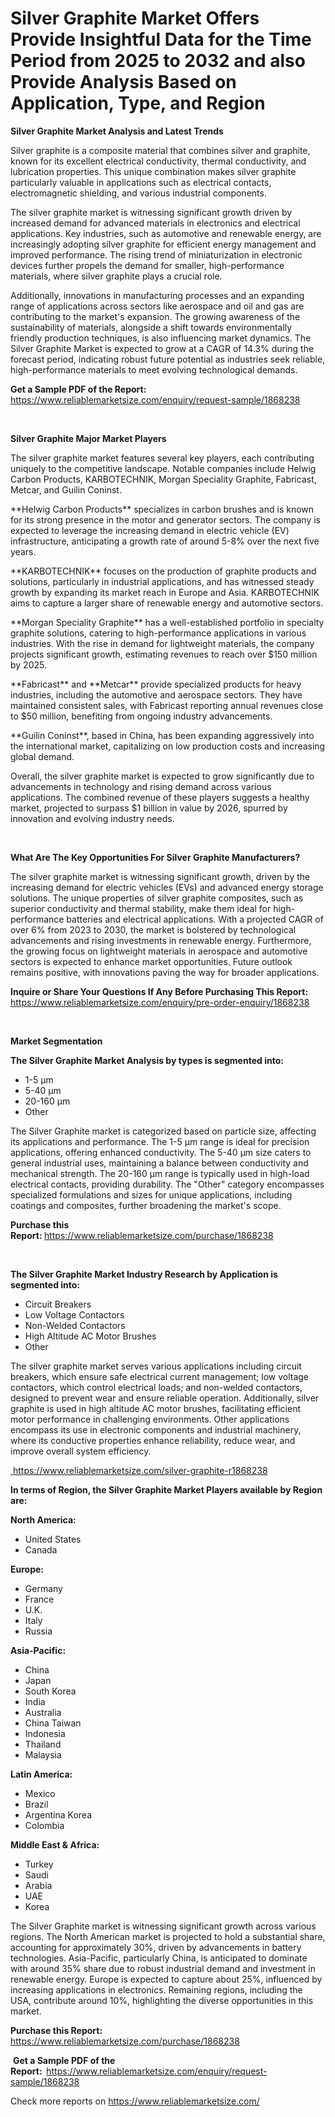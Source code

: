 <p><h1>Silver Graphite Market Offers Provide Insightful Data for the Time Period from 2025 to 2032 and also Provide Analysis Based on Application, Type, and Region</h1></p><p><strong>Silver Graphite Market Analysis and Latest Trends</strong></p>
<p><p>Silver graphite is a composite material that combines silver and graphite, known for its excellent electrical conductivity, thermal conductivity, and lubrication properties. This unique combination makes silver graphite particularly valuable in applications such as electrical contacts, electromagnetic shielding, and various industrial components.</p><p>The silver graphite market is witnessing significant growth driven by increased demand for advanced materials in electronics and electrical applications. Key industries, such as automotive and renewable energy, are increasingly adopting silver graphite for efficient energy management and improved performance. The rising trend of miniaturization in electronic devices further propels the demand for smaller, high-performance materials, where silver graphite plays a crucial role.</p><p>Additionally, innovations in manufacturing processes and an expanding range of applications across sectors like aerospace and oil and gas are contributing to the market's expansion. The growing awareness of the sustainability of materials, alongside a shift towards environmentally friendly production techniques, is also influencing market dynamics. The Silver Graphite Market is expected to grow at a CAGR of 14.3% during the forecast period, indicating robust future potential as industries seek reliable, high-performance materials to meet evolving technological demands.</p></p>
<p><strong>Get a Sample PDF of the Report:&nbsp;</strong> <a href="https://www.reliablemarketsize.com/enquiry/request-sample/1868238?utm_campaign=2936&utm_medium=2&utm_source=Github&utm_content=ia&utm_term=01042025&utm_id=silver-graphite">https://www.reliablemarketsize.com/enquiry/request-sample/1868238</a></p>
<p>&nbsp;</p>
<p><strong>Silver Graphite Major Market Players</strong></p>
<p><p>The silver graphite market features several key players, each contributing uniquely to the competitive landscape. Notable companies include Helwig Carbon Products, KARBOTECHNIK, Morgan Speciality Graphite, Fabricast, Metcar, and Guilin Coninst.</p><p>**Helwig Carbon Products** specializes in carbon brushes and is known for its strong presence in the motor and generator sectors. The company is expected to leverage the increasing demand in electric vehicle (EV) infrastructure, anticipating a growth rate of around 5-8% over the next five years.</p><p>**KARBOTECHNIK** focuses on the production of graphite products and solutions, particularly in industrial applications, and has witnessed steady growth by expanding its market reach in Europe and Asia. KARBOTECHNIK aims to capture a larger share of renewable energy and automotive sectors.</p><p>**Morgan Speciality Graphite** has a well-established portfolio in specialty graphite solutions, catering to high-performance applications in various industries. With the rise in demand for lightweight materials, the company projects significant growth, estimating revenues to reach over $150 million by 2025.</p><p>**Fabricast** and **Metcar** provide specialized products for heavy industries, including the automotive and aerospace sectors. They have maintained consistent sales, with Fabricast reporting annual revenues close to $50 million, benefiting from ongoing industry advancements.</p><p>**Guilin Coninst**, based in China, has been expanding aggressively into the international market, capitalizing on low production costs and increasing global demand.</p><p>Overall, the silver graphite market is expected to grow significantly due to advancements in technology and rising demand across various applications. The combined revenue of these players suggests a healthy market, projected to surpass $1 billion in value by 2026, spurred by innovation and evolving industry needs.</p></p>
<p>&nbsp;</p>
<p><strong>What Are The Key Opportunities For Silver Graphite Manufacturers?</strong></p>
<p><p>The silver graphite market is witnessing significant growth, driven by the increasing demand for electric vehicles (EVs) and advanced energy storage solutions. The unique properties of silver graphite composites, such as superior conductivity and thermal stability, make them ideal for high-performance batteries and electrical applications. With a projected CAGR of over 6% from 2023 to 2030, the market is bolstered by technological advancements and rising investments in renewable energy. Furthermore, the growing focus on lightweight materials in aerospace and automotive sectors is expected to enhance market opportunities. Future outlook remains positive, with innovations paving the way for broader applications.</p></p>
<p><strong>Inquire or Share Your Questions If Any Before Purchasing This Report:</strong> <a href="https://www.reliablemarketsize.com/enquiry/pre-order-enquiry/1868238?utm_campaign=2936&utm_medium=2&utm_source=Github&utm_content=ia&utm_term=01042025&utm_id=silver-graphite">https://www.reliablemarketsize.com/enquiry/pre-order-enquiry/1868238</a></p>
<p>&nbsp;</p>
<p><strong>Market Segmentation</strong></p>
<p><strong>The Silver Graphite Market Analysis by types is segmented into:</strong></p>
<p><ul><li>1-5 μm</li><li>5-40 μm</li><li>20-160 μm</li><li>Other</li></ul></p>
<p><p>The Silver Graphite market is categorized based on particle size, affecting its applications and performance. The 1-5 μm range is ideal for precision applications, offering enhanced conductivity. The 5-40 μm size caters to general industrial uses, maintaining a balance between conductivity and mechanical strength. The 20-160 μm range is typically used in high-load electrical contacts, providing durability. The "Other" category encompasses specialized formulations and sizes for unique applications, including coatings and composites, further broadening the market's scope.</p></p>
<p><strong>Purchase this Report:&nbsp;</strong><a href="https://www.reliablemarketsize.com/purchase/1868238?utm_campaign=2936&utm_medium=2&utm_source=Github&utm_content=ia&utm_term=01042025&utm_id=silver-graphite">https://www.reliablemarketsize.com/purchase/1868238</a></p>
<p>&nbsp;</p>
<p><strong>The Silver Graphite Market Industry Research by Application is segmented into:</strong></p>
<p><ul><li>Circuit Breakers</li><li>Low Voltage Contactors</li><li>Non-Welded Contactors</li><li>High Altitude AC Motor Brushes</li><li>Other</li></ul></p>
<p><p>The silver graphite market serves various applications including circuit breakers, which ensure safe electrical current management; low voltage contactors, which control electrical loads; and non-welded contactors, designed to prevent wear and ensure reliable operation. Additionally, silver graphite is used in high altitude AC motor brushes, facilitating efficient motor performance in challenging environments. Other applications encompass its use in electronic components and industrial machinery, where its conductive properties enhance reliability, reduce wear, and improve overall system efficiency.</p></p>
<p><a href="https://www.reliablemarketsize.com/silver-graphite-r1868238?utm_campaign=2936&utm_medium=2&utm_source=Github&utm_content=ia&utm_term=01042025&utm_id=silver-graphite">&nbsp;https://www.reliablemarketsize.com/silver-graphite-r1868238</a></p>
<p><strong>In terms of Region, the Silver Graphite Market Players available by Region are:</strong></p>
<p>
    <p> <strong> North America: </strong>
        <ul>
            <li>United States</li>
            <li>Canada</li>
        </ul>
        </p> 
    <p> <strong> Europe: </strong>
        <ul>
            <li>Germany</li>
            <li>France</li>
            <li>U.K.</li>
            <li>Italy</li>
            <li>Russia</li>
        </ul>
        </p> 
    <p> <strong> Asia-Pacific: </strong>
        <ul>
            <li>China</li>
            <li>Japan</li>
            <li>South Korea</li>
            <li>India</li>
            <li>Australia</li>
            <li>China Taiwan</li>
            <li>Indonesia</li>
            <li>Thailand</li>
            <li>Malaysia</li>
        </ul>
        </p> 
    <p> <strong> Latin America: </strong>
        <ul>
            <li>Mexico</li>
            <li>Brazil</li>
            <li>Argentina Korea</li>
            <li>Colombia</li>
        </ul>
        </p> 
    <p> <strong> Middle East & Africa: </strong>
        <ul>
            <li>Turkey</li>
            <li>Saudi</li>
            <li>Arabia</li>
            <li>UAE</li>
            <li>Korea</li>
        </ul>
    </p>
    </p>
<p><p>The Silver Graphite market is witnessing significant growth across various regions. The North American market is projected to hold a substantial share, accounting for approximately 30%, driven by advancements in battery technologies. Asia-Pacific, particularly China, is anticipated to dominate with around 35% share due to robust industrial demand and investment in renewable energy. Europe is expected to capture about 25%, influenced by increasing applications in electronics. Remaining regions, including the USA, contribute around 10%, highlighting the diverse opportunities in this market.</p></p>
<p><strong>Purchase this Report: </strong><a href="https://www.reliablemarketsize.com/purchase/1868238?utm_campaign=2936&utm_medium=2&utm_source=Github&utm_content=ia&utm_term=01042025&utm_id=silver-graphite">https://www.reliablemarketsize.com/purchase/1868238</a></p>
<p>&nbsp;<strong>Get a Sample PDF of the Report:&nbsp;&nbsp;</strong><a href="https://www.reliablemarketsize.com/enquiry/request-sample/1868238?utm_campaign=2936&utm_medium=2&utm_source=Github&utm_content=ia&utm_term=01042025&utm_id=silver-graphite">https://www.reliablemarketsize.com/enquiry/request-sample/1868238</a></p>
<p><strong></strong></p>
<p>Check more reports on <a href="https://www.reliablemarketsize.com/?utm_campaign=2936&utm_medium=2&utm_source=Github&utm_content=ia&utm_term=01042025&utm_id=silver-graphite">https://www.reliablemarketsize.com/</a></p>